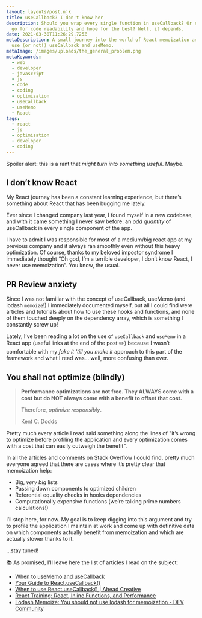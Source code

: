 ```yaml
---
layout: layouts/post.njk
title: useCallback? I don't know her
description: Should you wrap every single function in useCallback? Or should you
  go for code readability and hope for the best? Well, it depends.
date: 2021-03-30T11:26:29.725Z
metaDescription: A small journey into the world of React memoization and when to
  use (or not!) useCallback and useMemo.
metaImage: /images/uploads/the_general_problem.png
metaKeywords:
  - web
  - developer
  - javascript
  - js
  - code
  - coding
  - optimization
  - useCallback
  - useMemo
  - React
tags:
  - react
  - js
  - optimisation
  - developer
  - coding
---
```


Spoiler alert: this is a rant that _might turn into something useful_. Maybe.

## I don’t know React

My React journey has been a constant learning experience, but there’s something about React that has been bugging me lately.

Ever since I changed company last year, I found myself in a new codebase, and with it came something I never saw before: an _odd quantity_ of useCallback in every single component of the app.

I have to admit I was responsible for most of a medium/big react app at my previous company and it always ran smoothly even without this heavy optimization.
Of course, thanks to my beloved impostor syndrome I immediately thought “Oh god, I’m a terrible developer, I don’t know React, I never use memoization”. You know, the usual.

## PR Review anxiety

Since I was not familiar with the concept of useCallback, useMemo (and lodash `memoize`!) I immediately documented myself, but all I could find were articles and tutorials about how to use these hooks and functions, and none of them touched deeply on the dependency array, which is something I constantly screw up!

Lately, I’ve been reading a lot on the use of `useCallback` and `useMemo` in a React app (useful links at the end of the post ✏️) because I wasn’t comfortable with my _fake it ‘till you make it_ approach to this part of the framework and what I read was… well, more confusing than ever.

## You shall not optimize (blindly)

<blockquote cite="https://kentcdodds.com/blog/usememo-and-usecallback">

**Performance optimizations are not free. They ALWAYS come with a cost but do NOT always come with a benefit to offset that cost.**

Therefore, _optimize responsibly_.

<span class="author">Kent C. Dodds</span>

</blockquote>

Pretty much every article I read said something along the lines of "it’s wrong to optimize before profiling the application and every optimization comes with a cost that can easily outweigh the benefit".

In all the articles and comments on Stack Overflow I could find, pretty much everyone agreed that there are cases where it’s pretty clear that memoization help:

-   Big, _very big_ lists
-   Passing down components to optimized children
-   Referential equality checks in hooks dependencies
-   Computationally expensive functions (we’re talking prime numbers calculations!)

I’ll stop here, for now.
My goal is to keep digging into this argument and try to profile the application I maintain at work and come up with definitive data on which components actually benefit from memoization and which are actually slower thanks to it.

…stay tuned!

📚 As promised, I’ll leave here the list of articles I read on the subject:

<div class="resources">
<ul>
<li><a href="https://kentcdodds.com/blog/usememo-and-usecallback" rel="noopener noreferrer" target="_blank" aria-label="When to useMemo and useCallback">When to useMemo and useCallback</a>
<li><a href="https://dmitripavlutin.com/dont-overuse-react-usecallback/" rel="noopener noreferrer" target="_blank" aria-label="Your Guide to React.useCallback()">Your Guide to React.useCallback()</a></li>
<li><a href="https://aheadcreative.co.uk/articles/when-to-use-react-usecallback/#:~:text=You%20should%20avoid%20seeing%20useCallback,a%20detrimental%20impact%20on%20performance." rel="noopener noreferrer" target="_blank" aria-label="When to use React.useCallback() | Ahead Creative">When to use React.useCallback() | Ahead Creative</a></li>
<li><a href="https://reacttraining.com/blog/react-inline-functions-and-performance/" rel="noopener noreferrer" target="_blank" aria-label="React Training: React, Inline Functions, and Performance">React Training: React, Inline Functions, and Performance</a></li>
<li><a href="https://dev.to/nioufe/you-should-not-use-lodash-for-memoization-3441" rel="noopener noreferrer" target="_blank" aria-label="Lodash Memoize: You should not use lodash for memoization - DEV Community">Lodash Memoize: You should not use lodash for memoization - DEV Community</a></li>
</ul>
</div>
